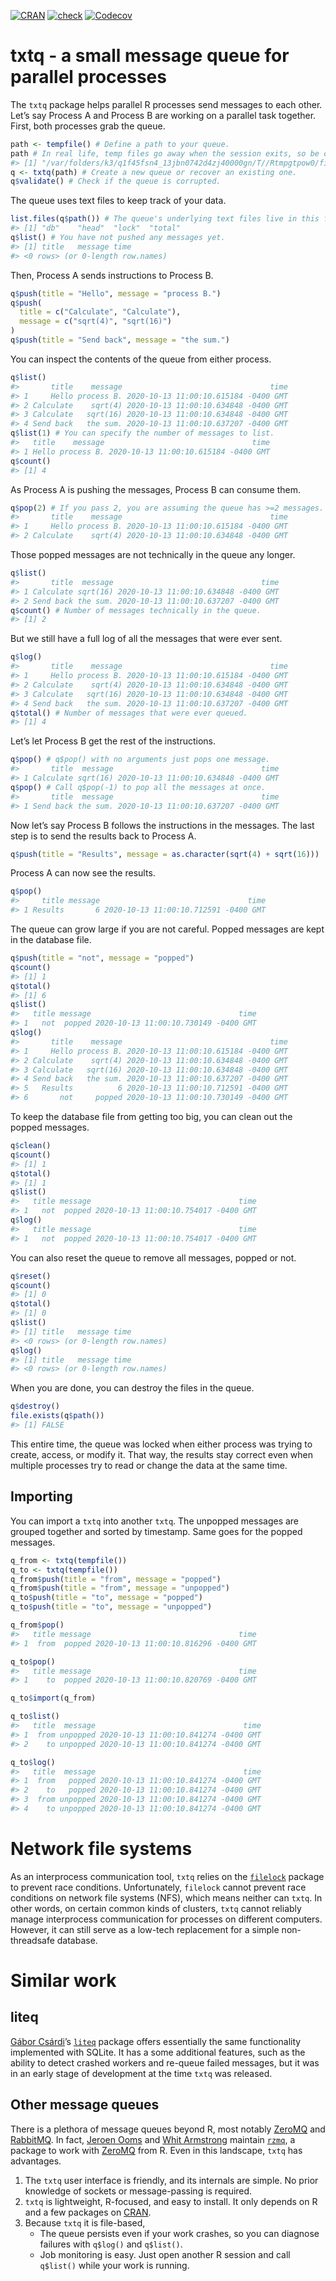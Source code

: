 
<!-- README.md is generated from README.Rmd. Please edit that file -->

[![CRAN](https://www.r-pkg.org/badges/version/txtq)](https://cran.r-project.org/package=txtq)
[![check](https://github.com/wlandau/txtq/workflows/check/badge.svg)](https://github.com/wlandau/txtq/actions?query=workflow%3Acheck)
[![Codecov](https://codecov.io/github/wlandau/txtq/coverage.svg?branch=main)](https://codecov.io/github/wlandau/txtq?branch=main)

# txtq - a small message queue for parallel processes

The `txtq` package helps parallel R processes send messages to each
other. Let’s say Process A and Process B are working on a parallel task
together. First, both processes grab the queue.

``` r
path <- tempfile() # Define a path to your queue.
path # In real life, temp files go away when the session exits, so be careful.
#> [1] "/var/folders/k3/q1f45fsn4_13jbn0742d4zj40000gn/T//Rtmpgtpow0/file16f7b702b5a5"
q <- txtq(path) # Create a new queue or recover an existing one.
q$validate() # Check if the queue is corrupted.
```

The queue uses text files to keep track of your data.

``` r
list.files(q$path()) # The queue's underlying text files live in this folder.
#> [1] "db"    "head"  "lock"  "total"
q$list() # You have not pushed any messages yet.
#> [1] title   message time   
#> <0 rows> (or 0-length row.names)
```

Then, Process A sends instructions to Process B.

``` r
q$push(title = "Hello", message = "process B.")
q$push(
  title = c("Calculate", "Calculate"),
  message = c("sqrt(4)", "sqrt(16)")
)
q$push(title = "Send back", message = "the sum.")
```

You can inspect the contents of the queue from either process.

``` r
q$list()
#>       title    message                                 time
#> 1     Hello process B. 2020-10-13 11:00:10.615184 -0400 GMT
#> 2 Calculate    sqrt(4) 2020-10-13 11:00:10.634848 -0400 GMT
#> 3 Calculate   sqrt(16) 2020-10-13 11:00:10.634848 -0400 GMT
#> 4 Send back   the sum. 2020-10-13 11:00:10.637207 -0400 GMT
q$list(1) # You can specify the number of messages to list.
#>   title    message                                 time
#> 1 Hello process B. 2020-10-13 11:00:10.615184 -0400 GMT
q$count()
#> [1] 4
```

As Process A is pushing the messages, Process B can consume them.

``` r
q$pop(2) # If you pass 2, you are assuming the queue has >=2 messages.
#>       title    message                                 time
#> 1     Hello process B. 2020-10-13 11:00:10.615184 -0400 GMT
#> 2 Calculate    sqrt(4) 2020-10-13 11:00:10.634848 -0400 GMT
```

Those popped messages are not technically in the queue any longer.

``` r
q$list()
#>       title  message                                 time
#> 1 Calculate sqrt(16) 2020-10-13 11:00:10.634848 -0400 GMT
#> 2 Send back the sum. 2020-10-13 11:00:10.637207 -0400 GMT
q$count() # Number of messages technically in the queue.
#> [1] 2
```

But we still have a full log of all the messages that were ever sent.

``` r
q$log()
#>       title    message                                 time
#> 1     Hello process B. 2020-10-13 11:00:10.615184 -0400 GMT
#> 2 Calculate    sqrt(4) 2020-10-13 11:00:10.634848 -0400 GMT
#> 3 Calculate   sqrt(16) 2020-10-13 11:00:10.634848 -0400 GMT
#> 4 Send back   the sum. 2020-10-13 11:00:10.637207 -0400 GMT
q$total() # Number of messages that were ever queued.
#> [1] 4
```

Let’s let Process B get the rest of the instructions.

``` r
q$pop() # q$pop() with no arguments just pops one message.
#>       title  message                                 time
#> 1 Calculate sqrt(16) 2020-10-13 11:00:10.634848 -0400 GMT
q$pop() # Call q$pop(-1) to pop all the messages at once.
#>       title  message                                 time
#> 1 Send back the sum. 2020-10-13 11:00:10.637207 -0400 GMT
```

Now let’s say Process B follows the instructions in the messages. The
last step is to send the results back to Process A.

``` r
q$push(title = "Results", message = as.character(sqrt(4) + sqrt(16)))
```

Process A can now see the results.

``` r
q$pop()
#>     title message                                 time
#> 1 Results       6 2020-10-13 11:00:10.712591 -0400 GMT
```

The queue can grow large if you are not careful. Popped messages are
kept in the database file.

``` r
q$push(title = "not", message = "popped")
q$count()
#> [1] 1
q$total()
#> [1] 6
q$list()
#>   title message                                 time
#> 1   not  popped 2020-10-13 11:00:10.730149 -0400 GMT
q$log()
#>       title    message                                 time
#> 1     Hello process B. 2020-10-13 11:00:10.615184 -0400 GMT
#> 2 Calculate    sqrt(4) 2020-10-13 11:00:10.634848 -0400 GMT
#> 3 Calculate   sqrt(16) 2020-10-13 11:00:10.634848 -0400 GMT
#> 4 Send back   the sum. 2020-10-13 11:00:10.637207 -0400 GMT
#> 5   Results          6 2020-10-13 11:00:10.712591 -0400 GMT
#> 6       not     popped 2020-10-13 11:00:10.730149 -0400 GMT
```

To keep the database file from getting too big, you can clean out the
popped messages.

``` r
q$clean()
q$count()
#> [1] 1
q$total()
#> [1] 1
q$list()
#>   title message                                 time
#> 1   not  popped 2020-10-13 11:00:10.754017 -0400 GMT
q$log()
#>   title message                                 time
#> 1   not  popped 2020-10-13 11:00:10.754017 -0400 GMT
```

You can also reset the queue to remove all messages, popped or not.

``` r
q$reset()
q$count()
#> [1] 0
q$total()
#> [1] 0
q$list()
#> [1] title   message time   
#> <0 rows> (or 0-length row.names)
q$log()
#> [1] title   message time   
#> <0 rows> (or 0-length row.names)
```

When you are done, you can destroy the files in the queue.

``` r
q$destroy()
file.exists(q$path())
#> [1] FALSE
```

This entire time, the queue was locked when either process was trying to
create, access, or modify it. That way, the results stay correct even
when multiple processes try to read or change the data at the same time.

## Importing

You can import a `txtq` into another `txtq`. The unpopped messages are
grouped together and sorted by timestamp. Same goes for the popped
messages.

``` r
q_from <- txtq(tempfile())
q_to <- txtq(tempfile())
q_from$push(title = "from", message = "popped")
q_from$push(title = "from", message = "unpopped")
q_to$push(title = "to", message = "popped")
q_to$push(title = "to", message = "unpopped")

q_from$pop()
#>   title message                                 time
#> 1  from  popped 2020-10-13 11:00:10.816296 -0400 GMT

q_to$pop()
#>   title message                                 time
#> 1    to  popped 2020-10-13 11:00:10.820769 -0400 GMT

q_to$import(q_from)

q_to$list()
#>   title  message                                 time
#> 1  from unpopped 2020-10-13 11:00:10.841274 -0400 GMT
#> 2    to unpopped 2020-10-13 11:00:10.841274 -0400 GMT

q_to$log()
#>   title  message                                 time
#> 1  from   popped 2020-10-13 11:00:10.841274 -0400 GMT
#> 2    to   popped 2020-10-13 11:00:10.841274 -0400 GMT
#> 3  from unpopped 2020-10-13 11:00:10.841274 -0400 GMT
#> 4    to unpopped 2020-10-13 11:00:10.841274 -0400 GMT
```

# Network file systems

As an interprocess communication tool, `txtq` relies on the
[`filelock`](https://github.com/r-lib/filelock) package to prevent race
conditions. Unfortunately, `filelock` cannot prevent race conditions on
network file systems (NFS), which means neither can `txtq`. In other
words, on certain common kinds of clusters, `txtq` cannot reliably
manage interprocess communication for processes on different computers.
However, it can still serve as a low-tech replacement for a simple
non-threadsafe database.

# Similar work

## liteq

[Gábor Csárdi](https://github.com/gaborcsardi)’s
[`liteq`](https://github.com/r-lib/liteq) package offers essentially the
same functionality implemented with SQLite. It has a some additional
features, such as the ability to detect crashed workers and re-queue
failed messages, but it was in an early stage of development at the time
`txtq` was released.

## Other message queues

There is a plethora of message queues beyond R, most notably
[ZeroMQ](http://zeromq.org) and [RabbitMQ](https://www.rabbitmq.com/).
In fact, [Jeroen Ooms](http://github.com/jeroen) and [Whit
Armstrong](https://github.com/armstrtw) maintain
[`rzmq`](https://github.com/ropensci/rzmq), a package to work with
[ZeroMQ](http://zeromq.org) from R. Even in this landscape, `txtq` has
advantages.

1.  The `txtq` user interface is friendly, and its internals are simple.
    No prior knowledge of sockets or message-passing is required.
2.  `txtq` is lightweight, R-focused, and easy to install. It only
    depends on R and a few packages on
    [CRAN](https://cran.r-project.org).
3.  Because `txtq` it is file-based,
      - The queue persists even if your work crashes, so you can
        diagnose failures with `q$log()` and `q$list()`.
      - Job monitoring is easy. Just open another R session and call
        `q$list()` while your work is running.
